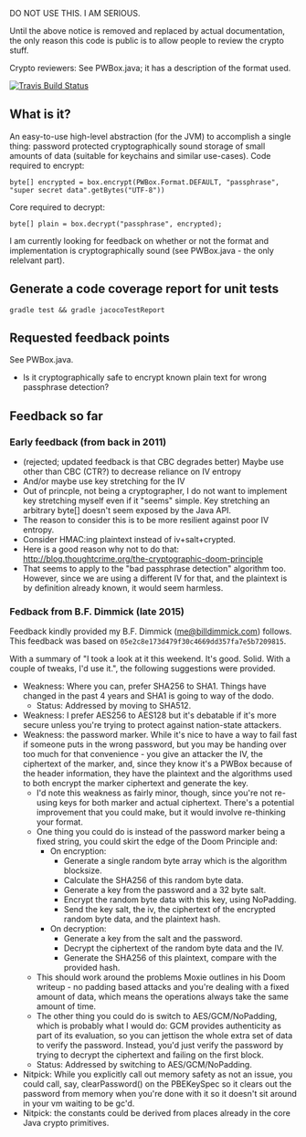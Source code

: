 DO NOT USE THIS. I AM SERIOUS.

Until the above notice is removed and replaced by actual
documentation, the only reason this code is public is to allow people
to review the crypto stuff.

Crypto reviewers: See PWBox.java; it has a description of the format used.

[![Travis Build Status](https://travis-ci.org/scode/pwbox.svg?branch=master)](https://travis-ci.org/scode/pwbox)

## What is it?

An easy-to-use high-level abstraction (for the JVM) to accomplish a
single thing: password protected cryptographically sound storage of
small amounts of data (suitable for keychains and similar
use-cases). Code required to encrypt:

    byte[] encrypted = box.encrypt(PWBox.Format.DEFAULT, "passphrase", "super secret data".getBytes("UTF-8"))

Core required to decrypt:

    byte[] plain = box.decrypt("passphrase", encrypted);

I am currently looking for feedback on whether or not the format and
implementation is cryptographically sound (see PWBox.java - the only
relelvant part).

## Generate a code coverage report for unit tests

    gradle test && gradle jacocoTestReport

## Requested feedback points

See PWBox.java.

* Is it cryptographically safe to encrypt known plain text for wrong passphrase detection?

## Feedback so far

### Early feedback (from back in 2011)

* (rejected; updated feedback is that CBC degrades better) Maybe use other than CBC (CTR?) to decrease reliance on IV entropy
* And/or maybe use key stretching for the IV
 * Out of princple, not being a cryptographer, I do not want to implement key stretching myself even if it "seems" simple. Key stretching an arbitrary byte[] doesn't seem exposed by the Java API.
 * The reason to consider this is to be more resilient against poor IV entropy.
* Consider HMAC:ing plaintext instead of iv+salt+crypted.
 * Here is a good reason why not to do that: http://blog.thoughtcrime.org/the-cryptographic-doom-principle
 * That seems to apply to the "bad passphrase detection" algorithm too. However, since we are using a different IV for that, and the plaintext is by definition already known, it would seem harmless.

### Fedback from B.F. Dimmick (late 2015)

Feedback kindly provided my B.F. Dimmick (me@billdimmick.com)
follows. This feedback was based on
`05e2c8e173d479f30c4669dd357fa7e5b7209815`.

With a summary of "I took a look at it this weekend. It's
good. Solid. With a couple of tweaks, I'd use it.", the following
suggestions were provided.

* Weakness: Where you can, prefer SHA256 to SHA1. Things have changed
  in the past 4 years and SHA1 is going to way of the dodo.
  * Status: Addressed by moving to SHA512.
* Weakness: I prefer AES256 to AES128 but it's debatable if it's more
  secure unless you're trying to protect against nation-state
  attackers.
* Weakness: the password marker. While it's nice to have a way to fail
  fast if someone puts in the wrong password, but you may be handing
  over too much for that convenience - you give an attacker the IV,
  the ciphertext of the marker, and, since they know it's a PWBox
  because of the header information, they have the plaintext and the
  algorithms used to both encrypt the marker ciphertext and generate
  the key.
  * I'd note this weakness as fairly minor, though, since you're not
    re-using keys for both marker and actual ciphertext. There's a
    potential improvement that you could make, but it would involve
    re-thinking your format.
  * One thing you could do is instead of the password marker being a
    fixed string, you could skirt the edge of the Doom Principle and:
    * On encryption:
      * Generate a single random byte array which is the algorithm blocksize.
      * Calculate the SHA256 of this random byte data.
      * Generate a key from the password and a 32 byte salt.
      * Encrypt the random byte data with this key, using NoPadding.
      * Send the key salt, the iv, the ciphertext of the encrypted random byte data, and the plaintext hash.
    * On decryption:
      * Generate a key from the salt and the password.
      * Decrypt the ciphertext of the random byte data and the IV.
      * Generate the SHA256 of this plaintext, compare with the provided hash.
  * This should work around the problems Moxie outlines in his Doom
    writeup - no padding based attacks and you're dealing with a fixed
    amount of data, which means the operations always take the same
    amount of time.
  * The other thing you could do is switch to AES/GCM/NoPadding, which
    is probably what I would do: GCM provides authenticity as part of
    its evaluation, so you can jettison the whole extra set of data to
    verify the password. Instead, you'd just verify the password by
    trying to decrypt the ciphertext and failing on the first block.
  * Status: Addressed by switching to AES/GCM/NoPadding.
* Nitpick: While you explicitly call out memory safety as not an
  issue, you could call, say, clearPassword() on the PBEKeySpec so it
  clears out the password from memory when you're done with it so it
  doesn't sit around in your vm waiting to be gc'd.
* Nitpick: the constants could be derived from places already in the
  core Java crypto primitives.
